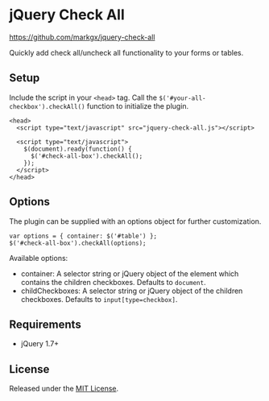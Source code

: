 # jQuery Check All

https://github.com/markgx/jquery-check-all

Quickly add check all/uncheck all functionality to your forms or tables.

## Setup
Include the script in your `<head>` tag. Call the `$('#your-all-checkbox').checkAll()` function to initialize the plugin.

```
<head>
  <script type="text/javascript" src="jquery-check-all.js"></script>

  <script type="text/javascript">
    $(document).ready(function() {
      $('#check-all-box').checkAll();
    });
  </script>
</head>
```

## Options
The plugin can be supplied with an options object for further customization.

```
var options = { container: $('#table') };
$('#check-all-box').checkAll(options);
```

Available options:

- container: A selector string or jQuery object of the element which contains the children checkboxes. Defaults to `document`.
- childCheckboxes: A selector string or jQuery object of the children checkboxes. Defaults to `input[type=checkbox]`.

## Requirements
- jQuery 1.7+

## License
Released under the [MIT License](http://www.opensource.org/licenses/MIT).
